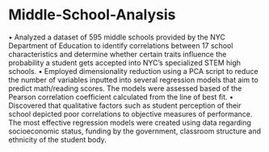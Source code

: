 # Middle-School-Analysis
•	Analyzed a dataset of 595 middle schools provided by the NYC Department of Education to identify correlations between 17 school characteristics and determine whether certain traits influence the probability a student gets accepted into NYC’s specialized STEM high schools.
•	Employed dimensionality reduction using a PCA script to reduce the number of variables inputted into several regression models that aim to predict math/reading scores. The models were assessed based of the Pearson correlation coefficient calculated from the line of best fit. 
•	Discovered that qualitative factors such as student perception of their school depicted poor correlations to objective measures of performance. The most effective regression models were created using data regarding socioeconomic status, funding by the government, classroom structure and ethnicity of the student body. 

